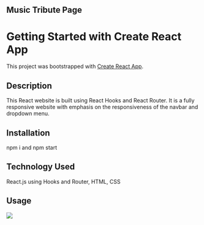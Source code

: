 ## Music Tribute Page

# Getting Started with Create React App

This project was bootstrapped with [Create React App](https://github.com/facebook/create-react-app).

## Description

This React website is built using React Hooks and React Router. It is a fully responsive website with emphasis on the responsiveness of the navbar and dropdown menu. 

## Installation

npm i and npm start

## Technology Used

React.js using Hooks and Router, HTML, CSS


## Usage
<img src= "https://github.com/jessicaano92/react_mock_lizcoopermusic/blob/main/public/images/screenshot1.png?raw=true">
